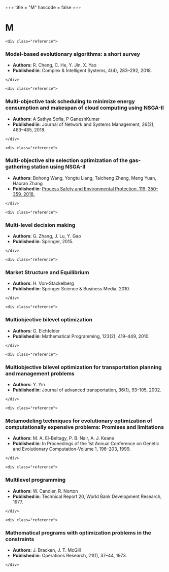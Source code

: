+++
title = "M"
hascode = false
+++

# M
~~~
<div class="reference">
~~~
### Model-based evolutionary algorithms: a short survey
- **Authors**: R. Cheng, C. He, Y. Jin, X. Yao
- **Published in**: Complex & Intelligent Systems, 4(4), 283–292, 2018.
~~~
</div>
~~~
~~~
<div class="reference">
~~~
### Multi-objective task scheduling to minimize energy consumption and makespan of cloud computing using NSGA-II
- **Authors**: A Sathya Sofia, P GaneshKumar
- **Published in**: Journal of Network and Systems Management, 26(2), 463–485, 2018.
~~~
</div>
~~~
~~~
<div class="reference">
~~~
### Multi-objective site selection optimization of the gas-gathering station using NSGA-II
- **Authors**: Bohong Wang, Yongtu Liang, Taicheng Zheng, Meng Yuan, Haoran Zhang
- **Published in**: [Process Safety and Environmental Protection, 119, 350-359, 2018.](https://doi.org/https://doi.org/10.1016/j.psep.2018.08.017)
~~~
</div>
~~~
~~~
<div class="reference">
~~~
### Multi-level decision making
- **Authors**: G. Zhang, J. Lu, Y. Gao
- **Published in**: Springer, 2015.
~~~
</div>
~~~
~~~
<div class="reference">
~~~
### Market Structure and Equilibrium
- **Authors**: H. Von-Stackelberg
- **Published in**: Springer Science & Business Media, 2010.
~~~
</div>
~~~
~~~
<div class="reference">
~~~
### Multiobjective bilevel optimization
- **Authors**: G. Eichfelder
- **Published in**: Mathematical Programming, 123(2), 419–449, 2010.
~~~
</div>
~~~
~~~
<div class="reference">
~~~
### Multiobjective bilevel optimization for transportation planning and management problems
- **Authors**: Y. Yin
- **Published in**: Journal of advanced transportation, 36(1), 93–105, 2002.
~~~
</div>
~~~
~~~
<div class="reference">
~~~
### Metamodeling techniques for evolutionary optimization of computationally expensive problems: Promises and limitations
- **Authors**: M. A. El-Beltagy, P. B. Nair, A. J. Keane
- **Published in**: In Proceedings of the 1st Annual Conference on Genetic and Evolutionary Computation-Volume 1, 196–203, 1999.
~~~
</div>
~~~
~~~
<div class="reference">
~~~
### Multilevel programming
- **Authors**: W. Candler, R. Norton
- **Published in**: Technical Report 20, World Bank Development Research, 1977.
~~~
</div>
~~~
~~~
<div class="reference">
~~~
### Mathematical programs with optimization problems in the constraints
- **Authors**: J. Bracken, J. T. McGill
- **Published in**: Operations Research, 21(1), 37–44, 1973.
~~~
</div>
~~~


